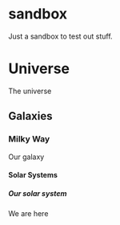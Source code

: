 # sandbox
Just a sandbox to test out stuff.

# Universe
The universe

## Galaxies

### Milky Way
Our galaxy

#### Solar Systems

##### Our solar system
We are here

